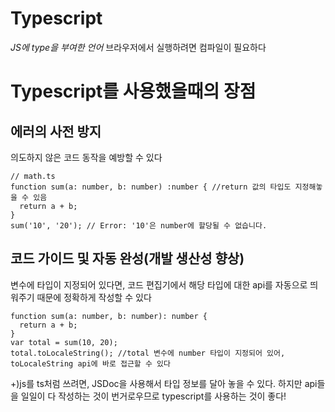 # Typescript

_JS에 type을 부여한 언어_
브라우저에서 실행하려면 컴파일이 필요하다

# Typescript를 사용했을때의 장점

## 에러의 사전 방지

의도하지 않은 코드 동작을 예방할 수 있다

```
// math.ts
function sum(a: number, b: number) :number { //return 값의 타입도 지정해놓을 수 있음
  return a + b;
}
sum('10', '20'); // Error: '10'은 number에 할당될 수 없습니다.
```

## 코드 가이드 및 자동 완성(개발 생산성 향상)

변수에 타입이 지정되어 있다면, 코드 편집기에서 해당 타입에 대한 api를 자동으로 띄워주기 때문에 정확하게 작성할 수 있다

```
function sum(a: number, b: number): number {
  return a + b;
}
var total = sum(10, 20);
total.toLocaleString(); //total 변수에 number 타입이 지정되어 있어, toLocaleString api에 바로 접근할 수 있다
```

+)js를 ts처럼 쓰려면, JSDoc을 사용해서 타입 정보를 달아 놓을 수 있다.
하지만 api들을 일일이 다 작성하는 것이 번거로우므로 typescript를 사용하는 것이 좋다!
